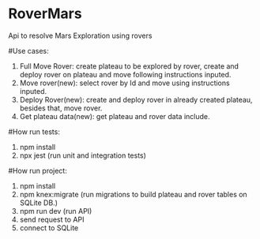 # RoverMars
Api to resolve Mars Exploration using rovers

#Use cases:
1. Full Move Rover: create plateau to be explored by rover, create and deploy rover on plateau and move following instructions inputed.
2. Move rover(new): select rover by Id and move using instructions inputed.
3. Deploy Rover(new): create and deploy rover in already created plateau, besides that, move rover.
4. Get plateau data(new): get plateau and rover data include.

#How run tests:
1. npm install
2. npx jest (run unit and integration tests)

#How run project:
1. npm install
2. npm knex:migrate (run migrations to build plateau and rover tables on SQLite DB.)
3. npm run dev (run API)
4. send request to API
5. connect to SQLite
